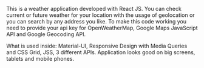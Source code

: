 This is a weather application developed with React JS.
You can check current or future weather for your location with the usage of geolocation or you can search by any address you like.
To make this code working you need to provide your api key for OpenWeatherMap, Google Maps JavaScript API and Google Geocoding API.

What is used inside: Material-UI, Responsive Design with Media Queries and CSS Grid, JSS, 3 different APIs.
Application looks good on big screens, tablets and mobile phones.
